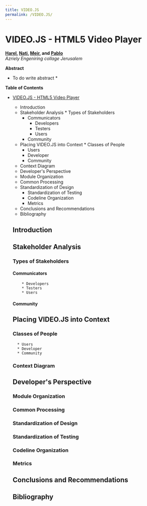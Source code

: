 ```yaml
---
title: VIDEO.JS
permalink: /VIDEO.JS/
---
```


# VIDEO.JS - HTML5 Video Player

<!-- -->

**[Harel](https://github.com/harella1), [Nati](https://github.com/natiohayun), [Meir](https://github.com/mwindowshz), and [Pablo](https://github.com/pabloli)**<br/>
*Azriely Engeniring collage Jerusalem*

**Abstract**

* To do write abstract *

**Table of Contents**

* [VIDEO.JS - HTML5 Video Player]()
	*	Introduction
	*	Stakeholder Analysis
	  * Types of Stakeholders
	    * Communicators
	      * Developers
	      * Testers
	      * Users
	    * Community
	*	Placing VIDEO.JS into Context
	  * Classes of People
	    * Users
	    * Developer
	    * Community
    * Context Diagram
	* Developer's Perspective
    * Module Organization
    * Common Processing
  	* Standardization of Design
	  * Standardization of Testing
	  * Codeline Organization
	  * Metrics
	* Conclusions and Recommendations
	* Bibliography
        
	##	Introduction
	##	Stakeholder Analysis
	### Types of Stakeholders
	#### Communicators
	      * Developers
	      * Testers
	      * Users
	####  Community
	##  Placing VIDEO.JS into Context
  ### Classes of People
	    * Users
	    * Developer
	    * Community
  ### Context Diagram
  ##  Developer's Perspective
  ### Module Organization
  ### Common Processing
  ### Standardization of Design
  ### Standardization of Testing
  ### Codeline Organization
  ### Metrics
  ##  Conclusions and Recommendations
  ##  Bibliography
